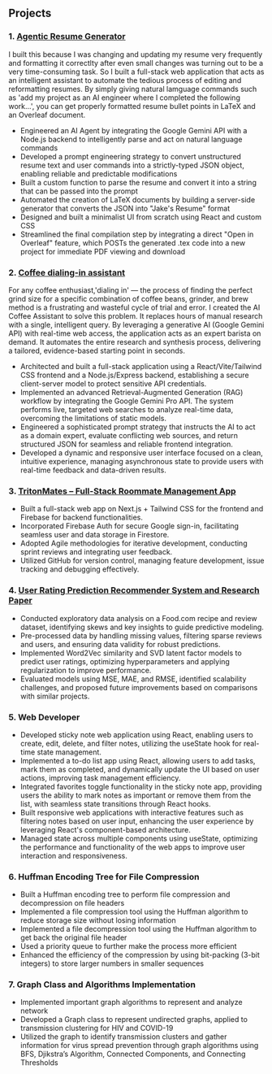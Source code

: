 ## Projects

### 1. [Agentic Resume Generator](https://resume-updater-one.vercel.app/)
 I built this because I was changing and updating my resume very frequently and formatting it correctlty after even small changes was turning out to be a very time-consuming task. So I built a full-stack web application that acts as an intelligent assistant to automate the tedious process of editing and reformatting resumes. By simply giving natural lamguage commands such as 'add my project as an AI engineer where I completed the following work...', you can get properly formatted resume bullet points in LaTeX and an Overleaf document.

- Engineered an AI Agent by integrating the Google Gemini API with a Node.js backend to intelligently parse and act on natural language commands
- Developed a  prompt engineering strategy to convert unstructured resume text and user commands into a strictly-typed JSON object, enabling reliable and predictable modifications
- Built a custom function to parse the resume and convert it into a string that can be passed into the prompt
- Automated the creation of LaTeX documents by building a server-side generator that converts the JSON into "Jake's Resume" format
- Designed and built a minimalist UI from scratch using React and custom CSS
- Streamlined the final compilation step by integrating a direct "Open in Overleaf" feature, which POSTs the generated .tex code into a new project for immediate PDF viewing and download

### 2. [Coffee dialing-in assistant](https://coffee-dial-in.vercel.app/)
For any coffee enthusiast,'dialing in' — the process of finding the perfect grind size for a specific combination of coffee beans, grinder, and brew method is a frustrating and wasteful cycle of trial and error. I created the AI Coffee Assistant to solve this problem. It replaces hours of manual research with a single, intelligent query. By leveraging a generative AI (Google Gemini API) with real-time web access, the application acts as an expert barista on demand. It automates the entire research and synthesis process, delivering a tailored, evidence-based starting point in seconds. 

- Architected and built a full-stack application using a React/Vite/Tailwind CSS frontend and a Node.js/Express backend, establishing a secure client-server model to protect sensitive API credentials.
- Implemented an advanced Retrieval-Augmented Generation (RAG) workflow by integrating the Google Gemini Pro API. The system performs live, targeted web searches to analyze real-time data, overcoming the limitations of static models.
- Engineered a sophisticated prompt strategy that instructs the AI to act as a domain expert, evaluate conflicting web sources, and return structured JSON for seamless and reliable frontend integration.
- Developed a dynamic and responsive user interface focused on a clean, intuitive experience, managing asynchronous state to provide users with real-time feedback and data-driven results.

### 3. [TritonMates – Full-Stack Roommate Management App](https://github.com/a2jensen/CSE-110-TritonMates)
- Built a full-stack web app on Next.js + Tailwind CSS for the frontend and Firebase for backend functionalities.
- Incorporated Firebase Auth for secure Google sign-in, facilitating seamless user and data storage in Firestore.
- Adopted Agile methodologies for iterative development, conducting sprint reviews and integrating user feedback.
- Utilized GitHub for version control, managing feature development, issue tracking and debugging effectively.

### 4. [User Rating Prediction Recommender System and Research Paper](https://drive.google.com/file/d/1jTe1jFSHnlCgZ76BHsqI3kpLeLlQJZ5O/view?usp=drive_link)
- Conducted exploratory data analysis on a Food.com recipe and review dataset, identifying skews and key insights to guide predictive modeling.
- Pre-processed data by handling missing values, filtering sparse reviews and users, and ensuring data validity for robust predictions.
- Implemented Word2Vec similarity and SVD latent factor models to predict user ratings, optimizing hyperparameters and applying regularization to improve performance.
- Evaluated models using MSE, MAE, and RMSE, identified scalability challenges, and proposed future improvements based on comparisons with similar projects.

### 5. Web Developer
- Developed sticky note web application using React, enabling users to create, edit, delete, and filter notes, utilizing the useState hook for real-time state management.
- Implemented a to-do list app using React, allowing users to add tasks, mark them as completed, and dynamically update the UI based on user actions, improving task management efficiency.
- Integrated favorites toggle functionality in the sticky note app, providing users the ability to mark notes as important or remove them from the list, with seamless state transitions through React hooks.
- Built responsive web applications with interactive features such as filtering notes based on user input, enhancing the user experience by leveraging React's component-based architecture.
- Managed state across multiple components using useState, optimizing the performance and functionality of the web apps to improve user interaction and responsiveness.

### 6. Huffman Encoding Tree for File Compression
- Built a Huffman encoding tree to perform file compression and decompression on file headers
- Implemented a file compression tool using the Huffman algorithm to reduce storage size without losing information
- Implemented a file decompression tool using the Huffman algorithm to get back the original file header
- Used a priority queue to further make the process more efficient
- Enhanced the efficiency of the compression by using bit-packing (3-bit integers) to store larger numbers in smaller sequences

### 7. Graph Class and Algorithms Implementation
- Implemented important graph algorithms to represent and analyze network
- Developed a Graph class to represent undirected graphs, applied to transmission clustering for HIV and COVID-19
- Utilized the graph to identify transmission clusters and gather information for virus spread prevention through graph
algorithms using BFS, Djikstra’s Algorithm, Connected Components, and Connecting Thresholds
